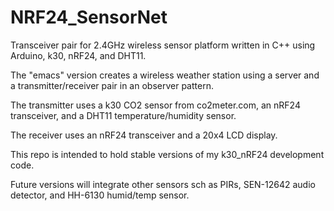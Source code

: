 # NRF24_SensorNet
Transceiver pair for 2.4GHz wireless sensor platform written in C++ using Arduino, k30, nRF24, and DHT11. 

The "emacs" version creates a wireless weather station using a server and a transmitter/receiver pair in an observer pattern. 

The transmitter uses a k30 CO2 sensor from co2meter.com, an nRF24 transceiver, and a DHT11 temperature/humidity sensor. 

The receiver uses an nRF24 transceiver and a 20x4 LCD display.

This repo is intended to hold stable versions of my k30_nRF24 development code.

Future versions will integrate other sensors sch as PIRs, SEN-12642 audio detector, and HH-6130 humid/temp sensor. 

